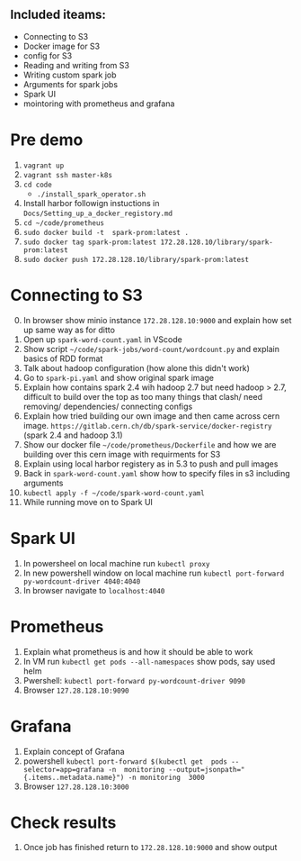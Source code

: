 ## Included iteams:
* Connecting to S3 
* Docker image for S3
* config for S3
* Reading and writing from S3
* Writing custom spark job
* Arguments for spark jobs
* Spark UI
* mointoring with prometheus and grafana

# Pre demo
1. `vagrant up`
2. `vagrant ssh master-k8s`
3. `cd code`
    - `./install_spark_operator.sh`
4. Install harbor followign instuctions in `Docs/Setting_up_a_docker_registory.md`
5. `cd ~/code/prometheus`
6. `sudo docker build -t  spark-prom:latest .`
7. `sudo docker tag spark-prom:latest 172.28.128.10/library/spark-prom:latest`
8. `sudo docker push 172.28.128.10/library/spark-prom:latest`

# Connecting to S3
0. In browser show minio instance `172.28.128.10:9000` and explain how set up same way as for ditto
1. Open up `spark-word-count.yaml` in VScode
2. Show script `~/code/spark-jobs/word-count/wordcount.py` and explain basics of RDD format
2. Talk about hadoop configuration (how alone this didn't work)
3. Go to `spark-pi.yaml` and show original spark image
4. Explain how contains spark 2.4 wih hadoop 2.7 but need hadoop > 2.7, difficult to build over the top as too many things that clash/ need removing/ dependencies/ connecting configs
5. Explain how tried building our own image and then came across cern image. `https://gitlab.cern.ch/db/spark-service/docker-registry` (spark 2.4 and hadoop 3.1)
6. Show our docker file `~/code/prometheus/Dockerfile` and how we are building over this cern image with requirments for S3
7. Explain using local harbor registery as in 5.3 to push and pull images
8. Back in `spark-word-count.yaml` show how to specify files in s3 including arguments
9. `kubectl apply -f ~/code/spark-word-count.yaml`
10. While running move on to Spark UI

# Spark UI
1. In powersheel on local machine run `kubectl proxy`
2. In new powershell window on local machine run `kubectl port-forward py-wordcount-driver 4040:4040`
3. In browser navigate to `localhost:4040`

# Prometheus
1. Explain what prometheus is and how it should be able to work
2. In VM run `kubectl get pods --all-namespaces` show pods, say used helm 
3. Pwershell: `kubectl port-forward py-wordcount-driver 9090`
4. Browser `127.28.128.10:9090`

# Grafana
1. Explain concept of Grafana
2. powershell `kubectl port-forward $(kubectl get  pods --selector=app=grafana -n  monitoring --output=jsonpath="{.items..metadata.name}") -n monitoring  3000`
3. Browser `127.28.128.10:3000`


# Check results
1. Once job has finished return to `172.28.128.10:9000` and show output
